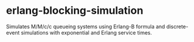 # erlang-blocking-simulation
Simulates M/M/c/c queueing systems using Erlang-B formula and discrete-event simulations with exponential and Erlang service times.
